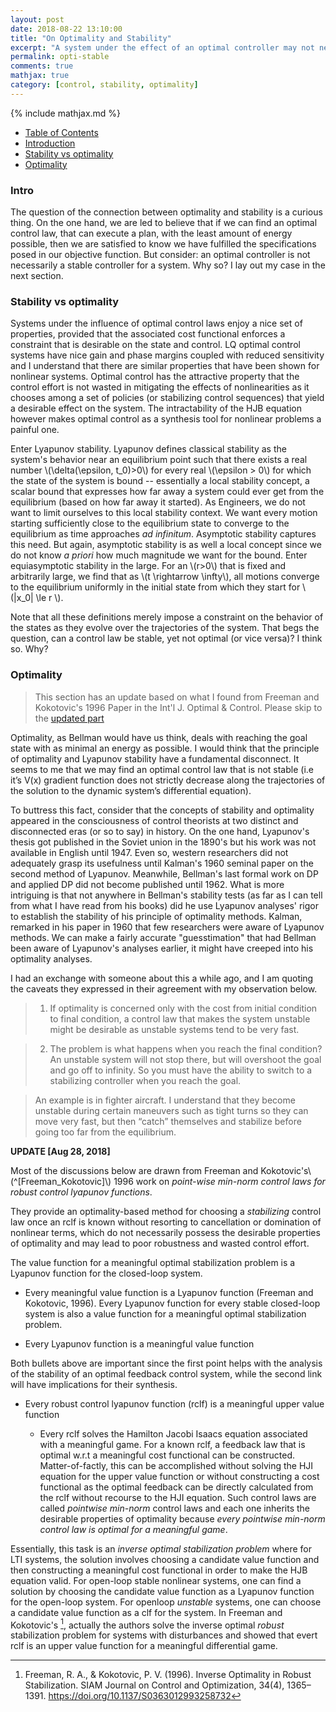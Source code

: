 ```yaml
---
layout: post
date: 2018-08-22 13:10:00
title: "On Optimality and Stability"
excerpt: "A system under the effect of an optimal controller may not necessarily be stable."
permalink: opti-stable
comments: true
mathjax: true
category: [control, stability, optimality]
---
```

{% include mathjax.md %}

- [Table of Contents](#table-o-conts)
- [Introduction](#intro)
- [Stability vs optimality](#case)
- [Optimality](#issues)


<a name="intro"></a>
### Intro

The question of the connection between optimality and stability is a curious thing.  On the one hand, we are led to believe that if we can find an optimal control law, that can execute a plan, with the least amount of energy possible, then we are satisfied to know we have fulfilled the specifications posed in  our objective function. But consider: an optimal controller is not necessarily a stable controller for a system. Why so? I lay out my case in the next section.

<a name="case"></a>
### Stability vs optimality
Systems under the influence of optimal control laws enjoy a nice set of properties, provided that the associated cost functional enforces a constraint that is desirable on the state and control. LQ optimal control systems have nice gain and phase margins coupled with reduced sensitivity and I understand that there are similar properties that have been shown for nonlinear systems. Optimal control has the attractive property that the control effort is not wasted in mitigating the effects of nonlinearities as it chooses among a set of policies (or stabilizing control sequences) that yield a desirable effect on the system. The intractability of the HJB equation however makes optimal control as a synthesis tool for nonlinear problems a painful one.

Enter Lyapunov stability. Lyapunov defines classical stability as the system's behavior near an equilibrium point such that there exists a real number \\(\delta(\epsilon, t\_0)>0\\) for every real \\(\epsilon > 0\\) for which the state of the system is bound -- essentially a local stability concept, a scalar bound that expresses how far away a system could ever get from the equilibrium (based on how far away it started).  As Engineers, we do not want to limit ourselves to this local stability context. We want every motion starting sufficiently close to the equilibrium state to converge to the equilibrium as time approaches _ad infinitum_. Asymptotic stability captures this need. But again, asymptotic stability is as well a local concept since we do not know _a priori_ how much magnitude we want for the bound.  Enter equiasymptotic stability in the large. For an \\(r>0\\) that is fixed and arbitrarily large, we find that as \\(t \rightarrow \infty\\), all motions converge to the equilibrium uniformly in the initial state from which they start for \\(\|x_0\| \le r \\).

Note that all these definitions merely impose a constraint on the behavior of the states as they evolve over the trajectories of the system. That begs the question, can a control law be stable, yet not optimal (or vice versa)? I think so. Why?

<a name="issues"></a>
### Optimality

> This section has an update based on what I found from Freeman and Kokotovic's 1996 Paper in the Int'l J. Optimal & Control. Please skip to the [updated part](#updatedOptStab)

Optimality, as Bellman would have us think, deals with reaching the goal state with as minimal an energy as possible. I would think that the principle of optimality and Lyapunov stability have a fundamental disconnect. It seems to me that we may find an optimal control law that is not stable (i.e it’s V(x) gradient function does not strictly decrease along the trajectories of the solution to the dynamic system’s differential equation).

To buttress this fact, consider that the concepts of stability and optimality appeared in the consciousness of control theorists at two distinct and disconnected eras (or so to say) in history. On the one hand, Lyapunov's thesis got published in the Soviet union in the 1890's but his work was not available in English until 1947. Even so, western researchers did not adequately grasp its usefulness until Kalman's 1960 seminal paper on the second method of Lyapunov. Meanwhile, Bellman's last formal work on DP and applied DP did not become published until 1962. What is more intriguing is that not anywhere in Bellman's stability tests (as far as I can tell from what I have read from his books) did he use Lyapunov analyses' rigor to establish the stability of his principle of optimality methods. Kalman, remarked in his paper in 1960 that  few researchers were aware of Lyapunov methods. We can make a fairly accurate "guesstimation" that had Bellman been aware of Lyapunov's analyses earlier, it might have creeped into his optimality analyses.

I had an exchange with someone about this a while ago, and I am quoting the caveats they expressed in their agreement with my observation below.


> 1) If optimality is concerned only with the cost from initial condition to final condition, a control law that makes the system unstable might be desirable as unstable systems tend to be very fast.

> 2) The problem is what happens when you reach the final condition?  An unstable system will not stop there, but will overshoot the goal and go off to infinity.  So you must have the ability to switch to a stabilizing controller when you reach the goal.

> An example is in fighter aircraft.  I understand that they become unstable during certain maneuvers such as tight turns so they can move very fast, but then “catch” themselves and stabilize before going too far from the equilibrium.

<a name="updatedOptStab"></a>
**UPDATE [Aug 28, 2018]**

Most of the discussions below are drawn from Freeman and Kokotovic's\\(^[Freeman_Kokotovic]\\) 1996 work on _point-wise min-norm control laws for robust control lyapunov functions_.

They provide an optimality-based method for choosing a _stabilizing_ control law once an rclf is known without resorting to cancellation or domination of nonlinear terms, which do not necessarily possess the desirable properties of optimality and may lead to poor robustness and wasted control effort.

The value function for a meaningful optimal stabilization problem is a Lyapunov function for the closed-loop system.

* Every meaningful value function is a Lyapunov function (Freeman and Kokotovic, 1996). Every Lyapunov function for every stable closed-loop system is also a value function for a meaningful optimal stabilization problem.

* Every Lyapunov function is a meaningful value function

Both bullets above are important since the first point helps with the analysis of the stability of an optimal feedback control system, while the second link will have implications for their synthesis.

* Every robust control lyapunov function (rclf) is a meaningful upper value function

  - Every rclf solves the Hamilton Jacobi Isaacs equation associated with a meaningful game. For a known rclf, a feedback law that is optimal w.r.t a meaningful cost functional can be constructed. Matter-of-factly, this can be accomplished without solving the HJI equation for the upper value function or without constructing a cost functional as the optimal feedback can be directly calculated from the rclf without recourse to the HJI equation. Such control laws are called _pointwise min-norm_ control laws and each one inherits the desirable properties of optimality because _every pointwise min-norm control law is optimal for a meaningful game_.

Essentially, this task is an _inverse optimal stabilization problem_ where for LTI systems, the solution involves choosing a candidate value function and then constructing a meaningful cost functional in order to make the HJB equation valid. For open-loop stable nonlinear systems, one can find a solution by choosing the candidate value function as a Lyapunov function for the open-loop system. For openloop _unstable_ systems, one can choose a candidate value function as a clf for the system. In Freeman and Kokotovic's [^Freeman_Kokotovic], actually the authors solve the inverse optimal _robust_ stabilization problem for systems with disturbances and showed that evert rclf is an upper value function for a meaningful differential game.


[^Freeman_Kokotovic]: Freeman, R. A., & Kokotovic, P. V. (1996). Inverse Optimality in Robust Stabilization. SIAM Journal on Control and Optimization, 34(4), 1365–1391. https://doi.org/10.1137/S0363012993258732
